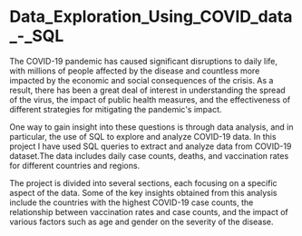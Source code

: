 # Data_Exploration_Using_COVID_data_-_SQL

The COVID-19 pandemic has caused significant disruptions to daily life, with millions of people affected by the disease and countless more impacted by the economic and social consequences of the crisis. As a result, there has been a great deal of interest in understanding the spread of the virus, the impact of public health measures, and the effectiveness of different strategies for mitigating the pandemic's impact.

One way to gain insight into these questions is through data analysis, and in particular, the use of SQL to explore and analyze COVID-19 data. In this project I have  used SQL queries to extract and analyze data from COVID-19 dataset.The data includes daily case counts, deaths, and vaccination rates for different countries and regions.

The project is divided into several sections, each focusing on a specific aspect of the data. Some of the key insights obtained from this analysis include the countries with the highest COVID-19 case counts, the relationship between vaccination rates and case counts, and the impact of various factors such as age and gender on the severity of the disease.


